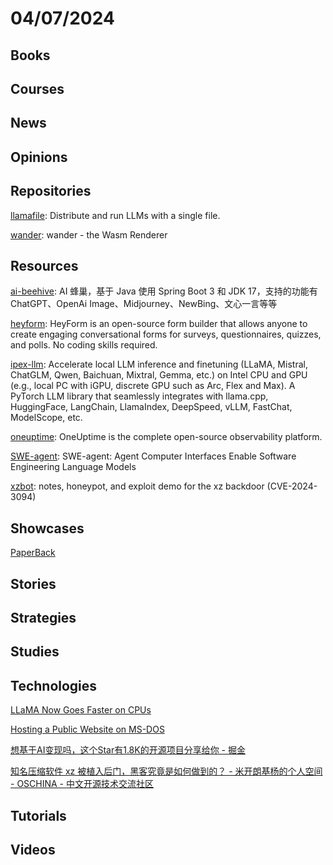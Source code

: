 # 04/07/2024

## Books

## Courses

## News

## Opinions

## Repositories
[llamafile](https://github.com/mozilla-Ocho/llamafile): Distribute and run LLMs with a single file.

[wander](https://github.com/renderlet/wander): wander - the Wasm Renderer

## Resources
[ai-beehive](https://github.com/hncboy/ai-beehive): AI 蜂巢，基于 Java 使用 Spring Boot 3 和 JDK 17，支持的功能有 ChatGPT、OpenAi Image、Midjourney、NewBing、文心一言等等

[heyform](https://github.com/heyform/heyform): HeyForm is an open-source form builder that allows anyone to create engaging conversational forms for surveys, questionnaires, quizzes, and polls. No coding skills required.

[ipex-llm](https://github.com/intel-analytics/ipex-llm): Accelerate local LLM inference and finetuning (LLaMA, Mistral, ChatGLM, Qwen, Baichuan, Mixtral, Gemma, etc.) on Intel CPU and GPU (e.g., local PC with iGPU, discrete GPU such as Arc, Flex and Max). A PyTorch LLM library that seamlessly integrates with llama.cpp, HuggingFace, LangChain, LlamaIndex, DeepSpeed, vLLM, FastChat, ModelScope, etc.

[oneuptime](https://github.com/OneUptime/oneuptime): OneUptime is the complete open-source observability platform.

[SWE-agent](https://github.com/princeton-nlp/SWE-agent): SWE-agent: Agent Computer Interfaces Enable Software Engineering Language Models

[xzbot](https://github.com/amlweems/xzbot): notes, honeypot, and exploit demo for the xz backdoor (CVE-2024-3094)

## Showcases
[PaperBack](https://ollydbg.de/Paperbak/#1)

## Stories

## Strategies

## Studies

## Technologies
[LLaMA Now Goes Faster on CPUs](https://justine.lol/matmul/)

[Hosting a Public Website on MS-DOS](https://fsturmat.net/blog/04202022/)

[想基于AI变现吗，这个Star有1.8K的开源项目分享给你 - 掘金](https://juejin.cn/post/7304268647103119379)

[知名压缩软件 xz 被植入后门，黑客究竟是如何做到的？ - 米开朗基杨的个人空间 - OSCHINA - 中文开源技术交流社区](https://my.oschina.net/u/4148359/blog/11050341)

## Tutorials

## Videos
